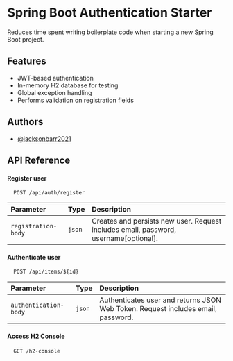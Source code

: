 
# Spring Boot Authentication Starter

Reduces time spent writing boilerplate code when starting a new Spring Boot project. 



## Features

- JWT-based authentication
- In-memory H2 database for testing
- Global exception handling
- Performs validation on registration fields


## Authors

- [@jacksonbarr2021](https://www.github.com/jacksonbarr2021)


## API Reference

#### Register user

```http
  POST /api/auth/register
```

| Parameter | Type     | Description                |
| :-------- | :------- | :------------------------- |
| `registration-body` | `json` | Creates and persists new user. Request includes email, password, username[optional]. |

#### Authenticate user

```http
  POST /api/items/${id}
```

| Parameter | Type     | Description                       |
| :-------- | :------- | :-------------------------------- |
| `authentication-body`      | `json` | Authenticates user and returns JSON Web Token. Request includes email, password. |

#### Access H2 Console

```http
  GET /h2-console
```

